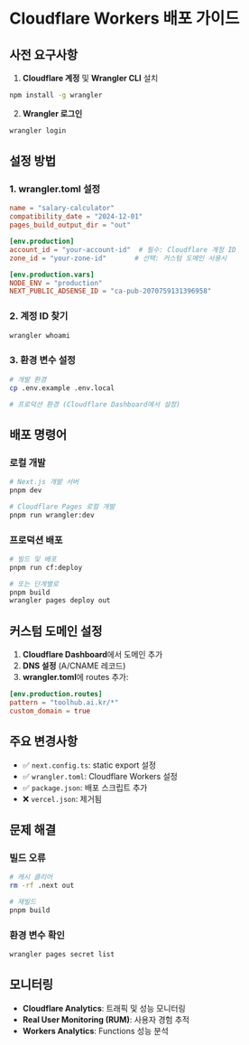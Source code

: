 # Cloudflare Workers 배포 가이드

## 사전 요구사항

1. **Cloudflare 계정** 및 **Wrangler CLI** 설치
```bash
npm install -g wrangler
```

2. **Wrangler 로그인**
```bash
wrangler login
```

## 설정 방법

### 1. wrangler.toml 설정
```toml
name = "salary-calculator"
compatibility_date = "2024-12-01"
pages_build_output_dir = "out"

[env.production]
account_id = "your-account-id"  # 필수: Cloudflare 계정 ID
zone_id = "your-zone-id"       # 선택: 커스텀 도메인 사용시

[env.production.vars]
NODE_ENV = "production"
NEXT_PUBLIC_ADSENSE_ID = "ca-pub-2070759131396958"
```

### 2. 계정 ID 찾기
```bash
wrangler whoami
```

### 3. 환경 변수 설정
```bash
# 개발 환경
cp .env.example .env.local

# 프로덕션 환경 (Cloudflare Dashboard에서 설정)
```

## 배포 명령어

### 로컬 개발
```bash
# Next.js 개발 서버
pnpm dev

# Cloudflare Pages 로컬 개발
pnpm run wrangler:dev
```

### 프로덕션 배포
```bash
# 빌드 및 배포
pnpm run cf:deploy

# 또는 단계별로
pnpm build
wrangler pages deploy out
```

## 커스텀 도메인 설정

1. **Cloudflare Dashboard**에서 도메인 추가
2. **DNS 설정** (A/CNAME 레코드)
3. **wrangler.toml**에 routes 추가:
```toml
[env.production.routes]
pattern = "toolhub.ai.kr/*"
custom_domain = true
```

## 주요 변경사항

- ✅ `next.config.ts`: static export 설정
- ✅ `wrangler.toml`: Cloudflare Workers 설정
- ✅ `package.json`: 배포 스크립트 추가
- ❌ `vercel.json`: 제거됨

## 문제 해결

### 빌드 오류
```bash
# 캐시 클리어
rm -rf .next out

# 재빌드
pnpm build
```

### 환경 변수 확인
```bash
wrangler pages secret list
```

## 모니터링

- **Cloudflare Analytics**: 트래픽 및 성능 모니터링
- **Real User Monitoring (RUM)**: 사용자 경험 추적
- **Workers Analytics**: Functions 성능 분석